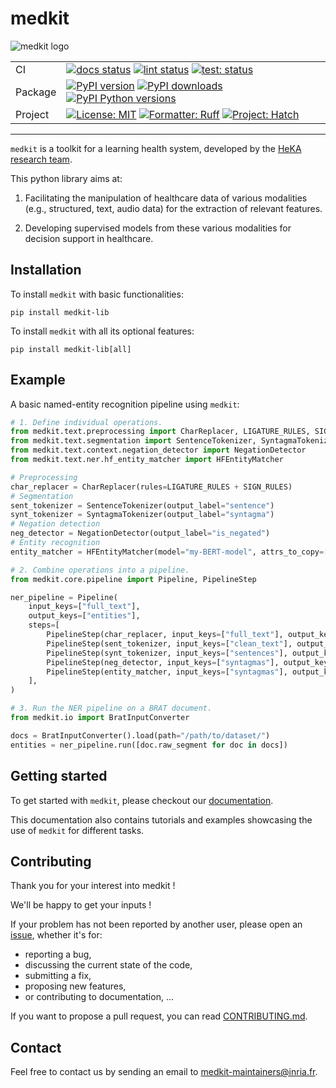 # medkit

![medkit logo](https://github.com/medkit-lib/medkit/blob/main/docs/img/medkit_logo.png?raw=true)

|         |                                                                                                                                                                                                                                                                                                                                                                                                                                                                       |
|---------|-----------------------------------------------------------------------------------------------------------------------------------------------------------------------------------------------------------------------------------------------------------------------------------------------------------------------------------------------------------------------------------------------------------------------------------------------------------------------|
| CI      | [![docs status](https://readthedocs.org/projects/medkit/badge/?version=latest)](https://medkit.readthedocs.io/en/latest/) [![lint status](https://github.com/medkit-lib/medkit/actions/workflows/lint.yaml/badge.svg)](https://github.com/medkit-lib/medkit/actions/workflows/lint.yaml) [![test: status](https://github.com/medkit-lib/medkit/actions/workflows/test.yaml/badge.svg)](https://github.com/medkit-lib/medkit/actions/workflows/test.yaml)              |
| Package | [![PyPI version](https://img.shields.io/pypi/v/medkit-lib.svg?logo=pypi&label=PyPI&logoColor=gold)](https://pypi.org/project/medkit-lib/) [![PyPI downloads](https://img.shields.io/pypi/dm/medkit-lib.svg?color=blue&label=Downloads&logo=pypi&logoColor=gold)](https://pypi.org/project/medkit-lib/) [![PyPI Python versions](https://img.shields.io/pypi/pyversions/medkit-lib.svg?logo=python&label=Python&logoColor=gold)](https://pypi.org/project/medkit-lib/) |
| Project | [![License: MIT](https://img.shields.io/badge/License-MIT-green.svg)](https://spdx.org/licenses/MIT.html) [![Formatter: Ruff](https://img.shields.io/endpoint?url=https://raw.githubusercontent.com/astral-sh/ruff/main/assets/badge/v2.json)](https://github.com/astral-sh/ruff) [![Project: Hatch](https://img.shields.io/badge/%F0%9F%A5%9A-Hatch-4051b5.svg)](https://hatch.pypa.io)                                                                              |

----

`medkit` is a toolkit for a learning health system, developed by the [HeKA research team](https://team.inria.fr/heka).

This python library aims at:

1. Facilitating the manipulation of healthcare data of various modalities (e.g., structured, text, audio data)
for the extraction of relevant features.

2. Developing supervised models from these various modalities for decision support in healthcare.

## Installation

To install `medkit` with basic functionalities:

```console
pip install medkit-lib
```

To install `medkit` with all its optional features:

```console
pip install medkit-lib[all]
```

## Example

A basic named-entity recognition pipeline using `medkit`:

```python
# 1. Define individual operations.
from medkit.text.preprocessing import CharReplacer, LIGATURE_RULES, SIGN_RULES
from medkit.text.segmentation import SentenceTokenizer, SyntagmaTokenizer
from medkit.text.context.negation_detector import NegationDetector
from medkit.text.ner.hf_entity_matcher import HFEntityMatcher

# Preprocessing
char_replacer = CharReplacer(rules=LIGATURE_RULES + SIGN_RULES)
# Segmentation
sent_tokenizer = SentenceTokenizer(output_label="sentence")
synt_tokenizer = SyntagmaTokenizer(output_label="syntagma")
# Negation detection
neg_detector = NegationDetector(output_label="is_negated")
# Entity recognition
entity_matcher = HFEntityMatcher(model="my-BERT-model", attrs_to_copy=["is_negated"])

# 2. Combine operations into a pipeline.
from medkit.core.pipeline import Pipeline, PipelineStep

ner_pipeline = Pipeline(
    input_keys=["full_text"],
    output_keys=["entities"],
    steps=[
        PipelineStep(char_replacer, input_keys=["full_text"], output_keys=["clean_text"]),
        PipelineStep(sent_tokenizer, input_keys=["clean_text"], output_keys=["sentences"]),
        PipelineStep(synt_tokenizer, input_keys=["sentences"], output_keys=["syntagmas"]),
        PipelineStep(neg_detector, input_keys=["syntagmas"], output_keys=[]),
        PipelineStep(entity_matcher, input_keys=["syntagmas"], output_keys=["entities"]),
    ],
)

# 3. Run the NER pipeline on a BRAT document.
from medkit.io import BratInputConverter

docs = BratInputConverter().load(path="/path/to/dataset/")
entities = ner_pipeline.run([doc.raw_segment for doc in docs])
```

## Getting started

To get started with `medkit`, please checkout our [documentation](https://medkit.readthedocs.io/).

This documentation also contains tutorials and examples showcasing the use of `medkit` for different tasks.

## Contributing

Thank you for your interest into medkit !

We'll be happy to get your inputs !

If your problem has not been reported by another user, please open an
[issue](https://github.com/medkit-lib/medkit/issues), whether it's for:

* reporting a bug, 
* discussing the current state of the code, 
* submitting a fix, 
* proposing new features, 
* or contributing to documentation, ...

If you want to propose a pull request, you can read [CONTRIBUTING.md](./CONTRIBUTING.md).

## Contact

Feel free to contact us by sending an email to [medkit-maintainers@inria.fr](mailto:medkit-maintainers@inria.fr).
